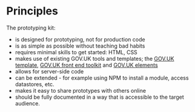 # Principles

The prototyping kit:

- is designed for prototyping, not for production code
- is as simple as possible without teaching bad habits
- requires minimal skills to get started: HTML, CSS
- makes use of existing GOV.UK tools and templates; the [GOV.UK template](https://github.com/alphagov/govuk_template), [GOV.UK front end toolkit](https://github.com/alphagov/govuk_frontend_toolkit) and [GOV.UK elements](https://github.com/alphagov/govuk_elements)
- allows for server-side code
- can be extended - for example using NPM to install a module, access datastores, etc.
- makes it easy to share prototypes with others online
- should be fully documented in a way that is accessible to the target audience.
